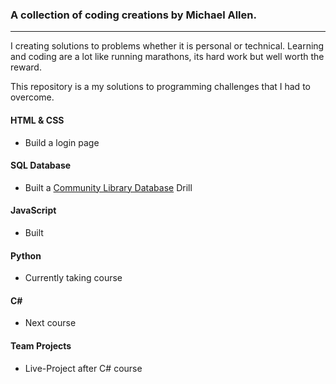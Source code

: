 ### A collection of coding creations by Michael Allen.
***

I creating solutions to problems whether it is personal or technical. Learning and coding are a lot like running marathons, its hard work but well worth the reward.

This repository is a my solutions to programming challenges that I had to overcome.

#### HTML & CSS

* Build a login page

#### SQL Database
* Built a [Community Library Database](SQL/) Drill

#### JavaScript
* Built

#### Python
* Currently taking course

#### C\# 
* Next course

#### Team Projects
* Live-Project after C# course


